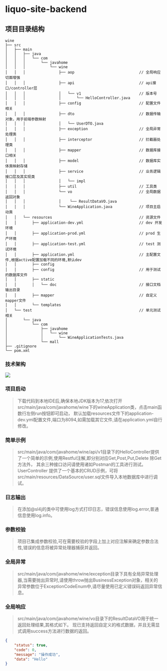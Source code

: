 # liquo-site-backend

## 项目目录结构
```text
wine
├── src
│   ├── main
│   │   ├── java
│   │   │   └── com
│   │   │       └── javahome
│   │   │           └── wine
│   │   │               ├── aop                             // 全局响应切面增强
│   │   │               ├── api                             // api接口/controller层
│   │   │               │   └── v1                          // 版本号
│   │   │               │       └── HelloController.java
│   │   │               ├── config                          // 配置文件相关
│   │   │               ├── dto                             // 数据传输对象，用于前端参数映射
│   │   │               │   └── UserDTO.java
│   │   │               ├── exception                       // 全局异常处理类
│   │   │               ├── interceptor                     // 拦截器处理类
│   │   │               ├── mapper                          // 数据库接口相关
│   │   │               ├── model                           // 数据库实体类映射存储
│   │   │               ├── service                         // 业务逻辑接口层及其实现类
│   │   │               │   └── impl
│   │   │               ├── util                            // 工具类
│   │   │               └── vo                              // 全局数据返回对象
│   │   │               │    └── ResultDataVO.java
│   │   │               └── WineApplication.java            // 项目主启动类
│   │   └── resources                                       // 资源文件
│   │       ├── application-dev.yml                         // dev 开发环境
│   │       ├── application-prod.yml                        // prod 生产环境
│   │       ├── application-test.yml                        // test 测试环境
│   │       ├── application.yml                             // 主配置文件,根据active配置加载不同的环境,默认dev
│   │       ├── config
│   │       ├── config                                      // 用于测试的数据库文件
│   │       ├── static
│   │       │   └── doc                                     // 接口文档输出目录               
│   │       ├── mapper                                      // 自定义mapper文件
│   │       └── templates
│   └── test                                                // 单元测试相关
│       └── java
│           └── com
│               ├── javahome
│               │   └── wine
│               │       └── WineApplicationTests.java
│               └── mall
├── .gitignore
└── pom.xml

```
### 技术架构
![](C:\Users\11460\AppData\Roaming\Typora\typora-userDO-images\image-20230625024949615.png)
### 项目启动

> 下载代码到本地IDE后,确保本地JDK版本为17,依次打开src/main/java/com/javahome/wine下的wineApplication类，点击main函数行左侧run按钮即可启动，
> 默认加载resources文件下的application-dev.yml配置文件,端口为8094,如需加载其它文件,请在application.yml自行修改。

### 简单示例
> src/main/java/com/javahome/wine/api/v1目录下的HelloController提供了一个简单的示例,使用Restful注解,即分别对应Get,Post,Put,Delete
> 除Get方法外， 其余三种接口访问请使用诸如Postman的工具进行测试。
> UserController 提供了一个基本的CRUD示例，可将src/main/resources/DataSource/user.sql文件导入本地数据库中进行调试。

### 日志输出

> 在添加@sl4j的类中可使用log方式打印日志，错误信息使用log.error,普通信息使用log.info。

### 参数校验

> 项目已集成参数校验,可在需要校验的字段上加上对应注解来确定参数合法性,错误的信息将被异常处理器捕获并返回。

### 全局异常

> src/main/java/com/javahome/wine/exception目录下具有全局异常处理器,当需要抛出异常时,请使用throw抛出BusinessException对象，相关的
> 异常参数位于ExceptionCodeEnum中,请尽量使用已定义错误码返回异常信息。

### 全局响应
> src/main/java/com/javahome/wine/vo目录下的ResultDataVO用于统一返回处理结果,其格式如下。
> 现已支持返回自定义的格式数据，并且无需显式调用success方法进行数据的返回。
>
```json
{
    "status": true,
    "code": 0,
    "message": "操作成功",
    "data": "Hello"
}
```